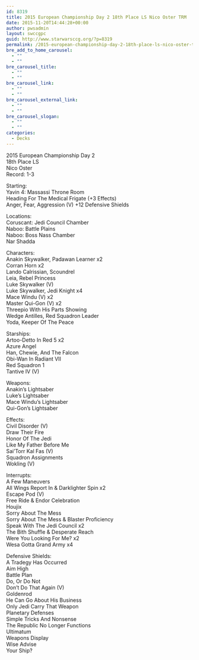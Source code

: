 ```yaml
---
id: 8319
title: 2015 European Championship Day 2 18th Place LS Nico Oster TRM
date: 2015-11-20T14:44:28+00:00
author: pwsadmin
layout: swccgpc
guid: http://www.starwarsccg.org/?p=8319
permalink: /2015-european-championship-day-2-18th-place-ls-nico-oster-trm/
bre_add_to_home_carousel:
  - ""
  - ""
bre_carousel_title:
  - ""
  - ""
bre_carousel_link:
  - ""
  - ""
bre_carousel_external_link:
  - ""
  - ""
bre_carousel_slogan:
  - ""
  - ""
categories:
  - Decks
---
```

2015 European Championship Day 2  
18th Place LS  
Nico Oster  
Record: 1-3

Starting:  
Yavin 4: Massassi Throne Room  
Heading For The Medical Frigate (+3 Effects)  
Anger, Fear, Aggression (V) +12 Defensive Shields

Locations:  
Coruscant: Jedi Council Chamber  
Naboo: Battle Plains  
Naboo: Boss Nass Chamber  
Nar Shadda

Characters:  
Anakin Skywalker, Padawan Learner x2  
Corran Horn x2  
Lando Calrissian, Scoundrel  
Leia, Rebel Princess  
Luke Skywalker (V)  
Luke Skywalker, Jedi Knight x4  
Mace Windu (V) x2  
Master Qui-Gon (V) x2  
Threepio With His Parts Showing  
Wedge Antilles, Red Squadron Leader  
Yoda, Keeper Of The Peace

Starships:  
Artoo-Detto In Red 5 x2  
Azure Angel  
Han, Chewie, And The Falcon  
Obi-Wan In Radiant VII  
Red Squadron 1  
Tantive IV (V)

Weapons:  
Anakin&#8217;s Lightsaber  
Luke&#8217;s Lightsaber  
Mace Windu&#8217;s Lightsaber  
Qui-Gon&#8217;s Lightsaber

Effects:  
Civil Disorder (V)  
Draw Their Fire  
Honor Of The Jedi  
Like My Father Before Me  
Sai&#8217;Torr Kal Fas (V)  
Squadron Assignments  
Wokling (V)

Interrupts:  
A Few Maneuvers  
All Wings Report In & Darklighter Spin x2  
Escape Pod (V)  
Free Ride & Endor Celebration  
Houjix  
Sorry About The Mess  
Sorry About The Mess & Blaster Proficiency  
Speak With The Jedi Council x2  
The Bith Shuffle & Desperate Reach  
Were You Looking For Me? x2  
Wesa Gotta Grand Army x4

Defensive Shields:  
A Tradegy Has Occurred  
Aim High  
Battle Plan  
Do, Or Do Not  
Don&#8217;t Do That Again (V)  
Goldenrod  
He Can Go About His Business  
Only Jedi Carry That Weapon  
Planetary Defenses  
Simple Tricks And Nonsense  
The Republic No Longer Functions  
Ultimatum  
Weapons Display  
Wise Advise  
Your Ship?